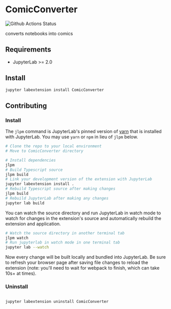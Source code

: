 # ComicConverter

![Github Actions Status](https://github.com/tho121/comicconverter/workflows/Build/badge.svg)

converts notebooks into comics



## Requirements

* JupyterLab >= 2.0

## Install

```bash
jupyter labextension install ComicConverter
```

## Contributing

### Install

The `jlpm` command is JupyterLab's pinned version of
[yarn](https://yarnpkg.com/) that is installed with JupyterLab. You may use
`yarn` or `npm` in lieu of `jlpm` below.

```bash
# Clone the repo to your local environment
# Move to ComicConverter directory

# Install dependencies
jlpm
# Build Typescript source
jlpm build
# Link your development version of the extension with JupyterLab
jupyter labextension install .
# Rebuild Typescript source after making changes
jlpm build
# Rebuild JupyterLab after making any changes
jupyter lab build
```

You can watch the source directory and run JupyterLab in watch mode to watch for changes in the extension's source and automatically rebuild the extension and application.

```bash
# Watch the source directory in another terminal tab
jlpm watch
# Run jupyterlab in watch mode in one terminal tab
jupyter lab --watch
```

Now every change will be built locally and bundled into JupyterLab. Be sure to refresh your browser page after saving file changes to reload the extension (note: you'll need to wait for webpack to finish, which can take 10s+ at times).

### Uninstall

```bash

jupyter labextension uninstall ComicConverter
```
